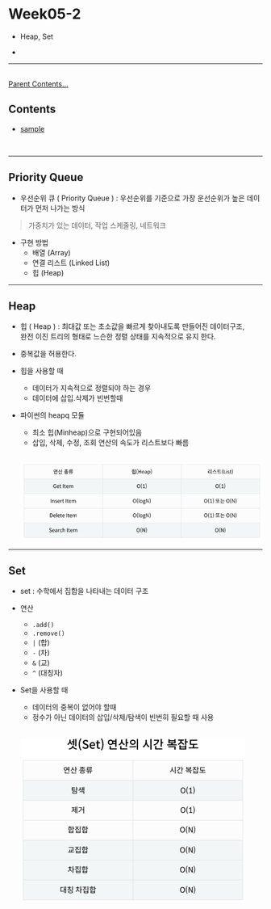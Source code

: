 # Week05-2
- Heap, Set

<link rel="stylesheet" href="../../assets/stylesheets/my_style.css">

-   

-----

<br>[Parent Contents...](../../README.md/#til-today-i-learned)

## Contents
- [sample](#sample)

<br>

-----


## Priority Queue

-   우선순위 큐 ( Priority Queue ) : <span>우선순위</span>를 기준으로 가장 운선순위가 높은 데이터가 먼저 나가는 방식
>   가중치가 있는 데이터, 작업 스케줄링, 네트워크
-   구현 방법
    +   배열 (Array)
    +   연결 리스트 (Linked List)
    +   힙 (Heap)


-----


## Heap

-   힙 ( Heap ) : 최대값 또는 초소값을 빠르게 찾아내도록 만들어진 데이터구조,
    <br>완전 이진 트리의 형태로 <span>느슨한 정렬</span> 상태를 지속적으로 유지 한다.
-   중복값을 허용한다.
-   힙을 사용할 때
    +   데이터가 지속적으로 정렬되야 하는 경우
    +   데이터에 삽입.삭제가 빈번할때
-   파이썬의 heapq 모듈
    +   최소 힙(Minheap)으로 구현되어있음
    +   삽입, 삭제, 수정, 조회 연산의 속도가 <span>리스트보다 빠름</span>

    <br>![heap, list comparison](assets/01.png)


-----


## Set

-   set : 수학에서 <span>집합</span>을 나타내는 데이터 구조
-   연산
    +   `.add()`
    +   `.remove()`
    +   `|` (합)
    +   `-` (차)
    +   `&` (교)
    +   `^` (대칭자)
-   Set을 사용할 때
    +   데이터의 중복이 없어야 할때
    +   정수가 아닌 데이터의 삽입/삭제/탐색이 빈번히 필요할 때 사용

    <br>![Set 연산의 시간 복잡도](assets/02.png)